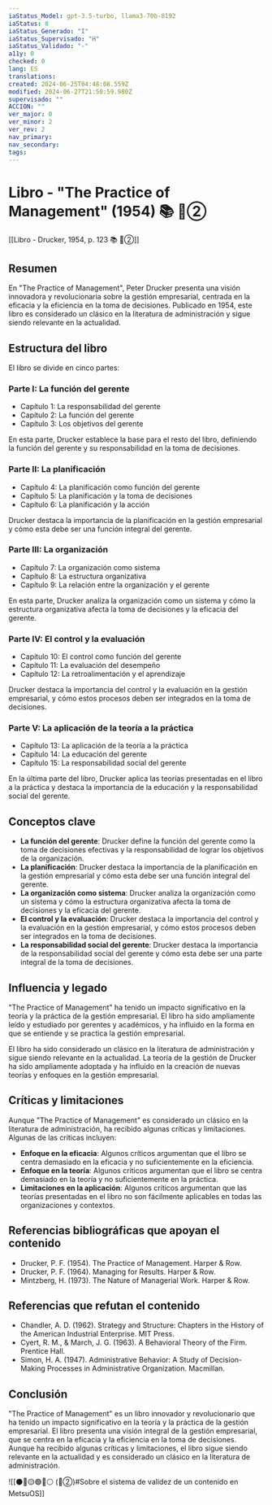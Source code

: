 ```yaml
---
iaStatus_Model: gpt-3.5-turbo, llama3-70b-8192
iaStatus: 8
iaStatus_Generado: "I"
iaStatus_Supervisado: "H"
iaStatus_Validado: "-"
a11y: 0
checked: 0
lang: ES
translations: 
created: 2024-06-25T04:48:08.559Z
modified: 2024-06-27T21:50:59.980Z
supervisado: ""
ACCION: ""
ver_major: 0
ver_minor: 2
ver_rev: 2
nav_primary: 
nav_secondary: 
tags:
---
```

# Libro - "The Practice of Management" (1954) 📚 🔴②

[[Libro - Drucker, 1954, p. 123 📚 🔴②]]

## Resumen

En "The Practice of Management", Peter Drucker presenta una visión innovadora y revolucionaria sobre la gestión empresarial, centrada en la eficacia y la eficiencia en la toma de decisiones. Publicado en 1954, este libro es considerado un clásico en la literatura de administración y sigue siendo relevante en la actualidad.

## Estructura del libro

El libro se divide en cinco partes:

### Parte I: La función del gerente

* Capítulo 1: La responsabilidad del gerente
* Capítulo 2: La función del gerente
* Capítulo 3: Los objetivos del gerente

En esta parte, Drucker establece la base para el resto del libro, definiendo la función del gerente y su responsabilidad en la toma de decisiones.

### Parte II: La planificación

* Capítulo 4: La planificación como función del gerente
* Capítulo 5: La planificación y la toma de decisiones
* Capítulo 6: La planificación y la acción

Drucker destaca la importancia de la planificación en la gestión empresarial y cómo esta debe ser una función integral del gerente.

### Parte III: La organización

* Capítulo 7: La organización como sistema
* Capítulo 8: La estructura organizativa
* Capítulo 9: La relación entre la organización y el gerente

En esta parte, Drucker analiza la organización como un sistema y cómo la estructura organizativa afecta la toma de decisiones y la eficacia del gerente.

### Parte IV: El control y la evaluación

* Capítulo 10: El control como función del gerente
* Capítulo 11: La evaluación del desempeño
* Capítulo 12: La retroalimentación y el aprendizaje

Drucker destaca la importancia del control y la evaluación en la gestión empresarial, y cómo estos procesos deben ser integrados en la toma de decisiones.

### Parte V: La aplicación de la teoría a la práctica

* Capítulo 13: La aplicación de la teoría a la práctica
* Capítulo 14: La educación del gerente
* Capítulo 15: La responsabilidad social del gerente

En la última parte del libro, Drucker aplica las teorías presentadas en el libro a la práctica y destaca la importancia de la educación y la responsabilidad social del gerente.

## Conceptos clave

* **La función del gerente**: Drucker define la función del gerente como la toma de decisiones efectivas y la responsabilidad de lograr los objetivos de la organización.
* **La planificación**: Drucker destaca la importancia de la planificación en la gestión empresarial y cómo esta debe ser una función integral del gerente.
* **La organización como sistema**: Drucker analiza la organización como un sistema y cómo la estructura organizativa afecta la toma de decisiones y la eficacia del gerente.
* **El control y la evaluación**: Drucker destaca la importancia del control y la evaluación en la gestión empresarial, y cómo estos procesos deben ser integrados en la toma de decisiones.
* **La responsabilidad social del gerente**: Drucker destaca la importancia de la responsabilidad social del gerente y cómo esta debe ser una parte integral de la toma de decisiones.

## Influencia y legado

"The Practice of Management" ha tenido un impacto significativo en la teoría y la práctica de la gestión empresarial. El libro ha sido ampliamente leído y estudiado por gerentes y académicos, y ha influido en la forma en que se entiende y se practica la gestión empresarial.

El libro ha sido considerado un clásico en la literatura de administración y sigue siendo relevante en la actualidad. La teoría de la gestión de Drucker ha sido ampliamente adoptada y ha influido en la creación de nuevas teorías y enfoques en la gestión empresarial.

## Críticas y limitaciones

Aunque "The Practice of Management" es considerado un clásico en la literatura de administración, ha recibido algunas críticas y limitaciones. Algunas de las críticas incluyen:

* **Enfoque en la eficacia**: Algunos críticos argumentan que el libro se centra demasiado en la eficacia y no suficientemente en la eficiencia.
* **Enfoque en la teoría**: Algunos críticos argumentan que el libro se centra demasiado en la teoría y no suficientemente en la práctica.
* **Limitaciones en la aplicación**: Algunos críticos argumentan que las teorías presentadas en el libro no son fácilmente aplicables en todas las organizaciones y contextos.

## Referencias bibliográficas que apoyan el contenido

* Drucker, P. F. (1954). The Practice of Management. Harper & Row.
* Drucker, P. F. (1964). Managing for Results. Harper & Row.
* Mintzberg, H. (1973). The Nature of Managerial Work. Harper & Row.

## Referencias que refutan el contenido

* Chandler, A. D. (1962). Strategy and Structure: Chapters in the History of the American Industrial Enterprise. MIT Press.
* Cyert, R. M., & March, J. G. (1963). A Behavioral Theory of the Firm. Prentice Hall.
* Simon, H. A. (1947). Administrative Behavior: A Study of Decision-Making Processes in Administrative Organization. Macmillan.

## Conclusión

"The Practice of Management" es un libro innovador y revolucionario que ha tenido un impacto significativo en la teoría y la práctica de la gestión empresarial. El libro presenta una visión integral de la gestión empresarial, que se centra en la eficacia y la eficiencia en la toma de decisiones. Aunque ha recibido algunas críticas y limitaciones, el libro sigue siendo relevante en la actualidad y es considerado un clásico en la literatura de administración.

![[⚫🔴🟡🟢🔵⚪ (🔴②)#Sobre el sistema de validez de un contenido en MetsuOS]]
